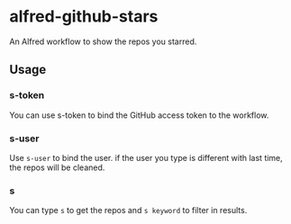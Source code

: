 # alfred-github-stars

An Alfred workflow to show the repos you starred.

## Usage
### s-token
You can use s-token to bind the GitHub access token to the workflow.

### s-user
Use `s-user` to bind the user. if the user you type is different with last time, the repos will be cleaned.

### s
You can type `s` to get the repos and `s keyword` to filter in results.
